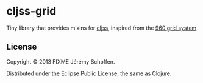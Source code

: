 # cljss-grid

Tiny library that provides mixins for [cljss](https://github.com/JeremS/cljss-core),
inspired from the [960 grid system](http://960.gs)


## License

Copyright © 2013 FIXME Jérémy Schoffen.

Distributed under the Eclipse Public License, the same as Clojure.
